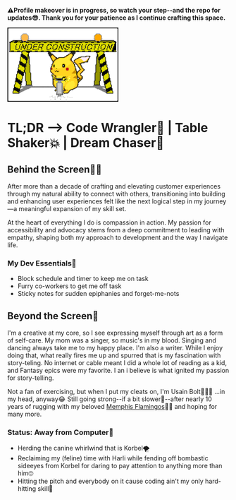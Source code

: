 **⚠️Profile makeover is in progress, so watch your step--and the repo for updates😎. Thank you for your patience as I continue crafting this space.**

<img src="https://github.com/ArlCIbe/ArlCIbe/blob/main/images/PikachuUnderConstruction.gif" width="50%" height="50%" />

# TL;DR --> Code Wrangler🤠 | Table Shaker💥 | Dream Chaser💭

## Behind the Screen👩‍💻

After more than a decade of crafting and elevating customer experiences through my natural ability to connect with others, transitioning into building and enhancing user experiences felt like the next logical step in my journey—a meaningful expansion of my skill set.  

At the heart of everything I do is compassion in action. My passion for accessibility and advocacy stems from a deep commitment to leading with empathy, shaping both my approach to development and the way I navigate life.

### My Dev Essentials🧰
- Block schedule and timer to keep me on task
- Furry co-workers to get me off task
- Sticky notes for sudden epiphanies and forget-me-nots

## Beyond the Screen🚀

I'm a creative at my core, so I see expressing myself through art as a form of self-care. My mom was a singer, so music's in my blood. Singing and dancing always take me to my happy place. I'm also a writer. While I enjoy doing that, what really fires me up and spurred that is my fascination with story-teling. No internet or cable meant I did a whole lot of reading as a kid, and Fantasy epics were my favorite. I an i believe is what ignited my passion for story-telling.

Not a fan of exercising, but when I put my cleats on, I'm Usain Bolt🏃‍♀️💨 ...in my head, anyway😂 Still going strong--if a bit slower👵--after nearly 10 years of rugging with my beloved [Memphis Flamingos]([url](https://www.memphiswomensrugby.org/))🦩🏉 and hoping for many more.

### Status: Away from Computer📴
- Herding the canine whirlwind that is Korbel🌪️
- Reclaiming my (feline) time with Harli while fending off bombastic sideeyes from Korbel for daring to pay attention to anything more than him🙄 
- Hitting the pitch and everybody on it cause coding ain't my only hard-hitting skill🤭

<!--
**ArlCIbe/ArlCIbe** is a ✨ _special_ ✨ repository because its `README.md` (this file) appears on your GitHub profile.

Here are some ideas to get you started:

- 🔭 I’m currently working on ...
- 🌱 I’m currently learning ...
- 👯 I’m looking to collaborate on ...
- 🤔 I’m looking for help with ...
- 💬 Ask me about ...
- 📫 How to reach me: ...
- 😄 Pronouns: ...
- ⚡ Fun fact: ...
-->
